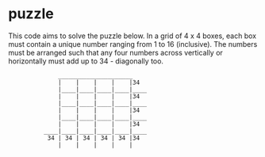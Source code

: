 # puzzle

This code aims to solve the puzzle below. In a grid of 4 x 4 boxes, each box must contain a unique number ranging from 1 to 16 
(inclusive). The numbers must be arranged such that any four numbers across vertically or horizontally must add up to 
34 - diagonally too.   


                  _____________________
                  |    |    |    |    |34
                  |____|____|____|____|____
                  |    |    |    |    |34
                  |____|____|____|____|____
                  |    |    |    |    |34
                  |____|____|____|____|____
                  |    |    |    |    |34
              ____|____|____|____|____|____
               34 | 34 | 34 | 34 | 34 |34
                  |    |    |    |    |

